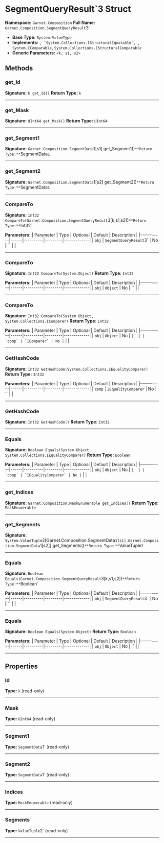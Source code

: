 # SegmentQueryResult`3 Struct

**Namespace:** `Garnet.Composition`
**Full Name:** `Garnet.Composition.SegmentQueryResult`3`
- **Base Type:** `System.ValueType`
- **Implements:** ``, `System.Collections.IStructuralEquatable`, ``, `System.IComparable`, `System.Collections.IStructuralComparable`
- **Generic Parameters:** `<k, s1, s2>`

## Methods

### get_Id

**Signature:** `k get_Id()`
**Return Type:** `k`

---

### get_Mask

**Signature:** `UInt64 get_Mask()`
**Return Type:** `UInt64`

---

### get_Segment1

**Signature:** `Garnet.Composition.SegmentData`1[s1] get_Segment1()`
**Return Type:** `SegmentData`1`

---

### get_Segment2

**Signature:** `Garnet.Composition.SegmentData`1[s2] get_Segment2()`
**Return Type:** `SegmentData`1`

---

### CompareTo

**Signature:** `Int32 CompareTo(Garnet.Composition.SegmentQueryResult`3[k,s1,s2])`
**Return Type:** `Int32`

**Parameters:**
| Parameter | Type | Optional | Default | Description |
|-----------|------|----------|---------|-------------|
| `obj` | `SegmentQueryResult`3` | No | `` |  |

---

### CompareTo

**Signature:** `Int32 CompareTo(System.Object)`
**Return Type:** `Int32`

**Parameters:**
| Parameter | Type | Optional | Default | Description |
|-----------|------|----------|---------|-------------|
| `obj` | `Object` | No | `` |  |

---

### CompareTo

**Signature:** `Int32 CompareTo(System.Object, System.Collections.IComparer)`
**Return Type:** `Int32`

**Parameters:**
| Parameter | Type | Optional | Default | Description |
|-----------|------|----------|---------|-------------|
| `obj` | `Object` | No | `` |  |
| `comp` | `IComparer` | No | `` |  |

---

### GetHashCode

**Signature:** `Int32 GetHashCode(System.Collections.IEqualityComparer)`
**Return Type:** `Int32`

**Parameters:**
| Parameter | Type | Optional | Default | Description |
|-----------|------|----------|---------|-------------|
| `comp` | `IEqualityComparer` | No | `` |  |

---

### GetHashCode

**Signature:** `Int32 GetHashCode()`
**Return Type:** `Int32`

---

### Equals

**Signature:** `Boolean Equals(System.Object, System.Collections.IEqualityComparer)`
**Return Type:** `Boolean`

**Parameters:**
| Parameter | Type | Optional | Default | Description |
|-----------|------|----------|---------|-------------|
| `obj` | `Object` | No | `` |  |
| `comp` | `IEqualityComparer` | No | `` |  |

---

### get_Indices

**Signature:** `Garnet.Composition.MaskEnumerable get_Indices()`
**Return Type:** `MaskEnumerable`

---

### get_Segments

**Signature:** `System.ValueTuple`2[Garnet.Composition.SegmentData`1[s1],Garnet.Composition.SegmentData`1[s2]] get_Segments()`
**Return Type:** `ValueTuple`2`

---

### Equals

**Signature:** `Boolean Equals(Garnet.Composition.SegmentQueryResult`3[k,s1,s2])`
**Return Type:** `Boolean`

**Parameters:**
| Parameter | Type | Optional | Default | Description |
|-----------|------|----------|---------|-------------|
| `obj` | `SegmentQueryResult`3` | No | `` |  |

---

### Equals

**Signature:** `Boolean Equals(System.Object)`
**Return Type:** `Boolean`

**Parameters:**
| Parameter | Type | Optional | Default | Description |
|-----------|------|----------|---------|-------------|
| `obj` | `Object` | No | `` |  |

---

## Properties

### Id

**Type:** `k` (read-only)

---

### Mask

**Type:** `UInt64` (read-only)

---

### Segment1

**Type:** `SegmentData`1` (read-only)

---

### Segment2

**Type:** `SegmentData`1` (read-only)

---

### Indices

**Type:** `MaskEnumerable` (read-only)

---

### Segments

**Type:** `ValueTuple`2` (read-only)

---
